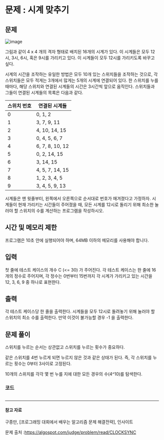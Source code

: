 # 문제 : 시계 맞추기
## 문제
![image](https://user-images.githubusercontent.com/64197428/143534854-fce11f89-dc49-4f93-8292-1334264d247e.png)

그림과 같이 4 x 4 개의 격자 형태로 배치된 16개의 시계가 있다. 이 시계들은 모두 12시, 3시, 6시, 혹은 9시를 가리키고 있다. 이 시계들이 모두 12시를 가리키도록 바꾸고 싶다.

시계의 시간을 조작하는 유일한 방법은 모두 10개 있는 스위치들을 조작하는 것으로, 각 스위치들은 모두 적게는 3개에서 많게는 5개의 시계에 연결되어 있다. 한 스위치를 누를 때마다, 해당 스위치와 연결된 시계들의 시간은 3시간씩 앞으로 움직인다. 스위치들과 그들이 연결된 시계들의 목록은 다음과 같다.

|스위치 번호|연결된 시계들|
|--|--|
|0|0, 1, 2|
|1|3, 7, 9, 11|
|2|4, 10, 14, 15|
|3|0, 4, 5, 6, 7|
|4|6, 7, 8, 10, 12|
|5|0, 2, 14, 15|
|6|3, 14, 15|
|7|4, 5, 7, 14, 15|
|8|1, 2, 3, 4, 5|
|9|3, 4, 5, 9, 13|

시계들은 맨 윗줄부터, 왼쪽에서 오른쪽으로 순서대로 번호가 매겨졌다고 가정하자. 시계들이 현재 가리키는 시간들이 주어졌을 때, 모든 시계를 12시로 돌리기 위해 최소한 눌러야 할 스위치의 수를 계산하는 프로그램을 작성하시오.
## 시간 및 메모리 제한
프로그램은 10초 안에 실행되어야 하며, 64MB 이하의 메모리를 사용해야 합니다.
## 입력
첫 줄에 테스트 케이스의 개수 C (<= 30) 가 주어진다.
각 테스트 케이스는 한 줄에 16개의 정수로 주어지며, 각 정수는 0번부터 15번까지 각 시계가 가리키고 있는 시간을 12, 3, 6, 9 중 하나로 표현한다.
## 출력
각 테스트 케이스당 한 줄을 출력한다. 시계들을 모두 12시로 돌려놓기 위해 눌러야 할 스위치의 최소 수를 출력한다. 만약 이것이 불가능할 경우 -1 을 출력한다.
## 문제 풀이
스위치를 누르는 순서는 상관없고 스위치를 누르는 횟수가 중요하다.

같은 스위치를 4번 누르게 되면 누르지 않은 것과 같은 상태가 된다. 즉, 각 스위치를 누르는 횟수는 0부터 3사이로 고정된다.

10개의 스위치를 각각 몇 번 누를 지에 대한 모든 경우의 수(4^10)를 탐색한다.

### 코드
```java
```

***
#### 참고 자료
구종만, [프로그래밍 대회에서 배우는 알고리즘 문제 해결전략], 인사이트

문제 출처 :https://algospot.com/judge/problem/read/CLOCKSYNC
